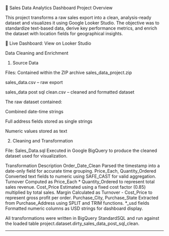🧾 Sales Data Analytics Dashboard
Project Overview

This project transforms a raw sales export into a clean, analysis-ready dataset and visualizes it using Google Looker Studio.
The objective was to standardize text-based data, derive key performance metrics, and enrich the dataset with location fields for geographical insights.

🔗 Live Dashboard: View on Looker Studio

Data Cleaning and Enrichment
1. Source Data

Files: Contained within the ZIP archive sales_data_project.zip

sales_data.csv – raw export

sales_data post sql clean.csv – cleaned and formatted dataset

The raw dataset contained:

Combined date-time strings

Full address fields stored as single strings

Numeric values stored as text

2. Cleaning and Transformation

File: Sales_Data.sql
Executed in Google BigQuery to produce the cleaned dataset used for visualization.

Transformation	Description
Order_Date_Clean	Parsed the timestamp into a date-only field for accurate time grouping.
Price_Each, Quantity_Ordered	Converted text fields to numeric using SAFE_CAST for valid aggregation.
Turnover	Computed as Price_Each * Quantity_Ordered to represent total sales revenue.
Cost_Price	Estimated using a fixed cost factor (0.85) multiplied by total sales.
Margin	Calculated as Turnover - Cost_Price to represent gross profit per order.
Purchase_City, Purchase_State	Extracted from Purchase_Address using SPLIT and TRIM functions.
*_usd fields	Formatted numeric columns as USD strings for dashboard display.

All transformations were written in BigQuery StandardSQL and run against the loaded table
project.dataset.dirty_sales_data_post_sql_clean.

---


